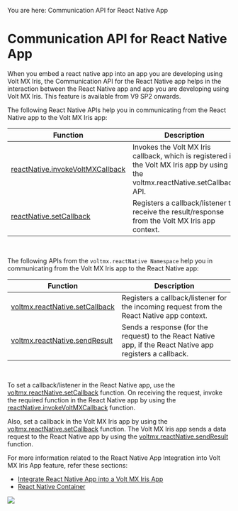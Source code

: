                             

You are here: Communication API for React Native App

Communication API for React Native App
======================================

When you embed a react native app into an app you are developing using Volt MX Iris, the Communication API for the React Native app helps in the interaction between the React Native app and app you are developing using Volt MX Iris. This feature is available from V9 SP2 onwards.

<!-- When you embed a react native app into an app you are developing using Volt MX Iris, the Communication API for the React Native app helps in the interaction between the React Native app and app you are developing using Volt MX Iris. This feature is available from V8 SP4 onwards. -->
The following React Native APIs help you in communicating from the React Native app to the Volt MX Iris app:

| Function | Description |
| --- | --- |
| [reactNative.invokeVoltMXCallback](react_native_apis.md#invokeVoltMXCallback) | Invokes the Volt MX Iris callback, which is registered in the Volt MX Iris app by using the voltmx.reactNative.setCallback API. |
| [reactNative.setCallback](react_native_apis.md#setCallback) | Registers a callback/listener to receive the result/response from the Volt MX Iris app context. |

 

The following APIs from the `voltmx.reactNative Namespace` help you in communicating from the Volt MX Iris app to the React Native app:

| Function | Description |
| --- | --- |
| [voltmx.reactNative.setCallback](voltmx.reactnative_functions.md#setCallback) | Registers a callback/listener for the incoming request from the React Native app context. |
| [voltmx.reactNative.sendResult](voltmx.reactnative_functions.md#sendResult) | Sends a response (for the request) to the React Native app, if the React Native app registers a callback. |

 

To set a callback/listener in the React Native app, use the [voltmx.reactNative.setCallback](voltmx.reactnative_functions.md#setCallback) function. On receiving the request, invoke the required function in the React Native app by using the [reactNative.invokeVoltMXCallback](react_native_apis.md#invokeVoltMXCallback) function.

Also, set a callback in the Volt MX Iris app by using the [voltmx.reactNative.setCallback](voltmx.reactnative_functions.md#setCallback) function. The Volt MX Iris app sends a data request to the React Native app by using the [voltmx.reactNative.sendResult](voltmx.reactnative_functions.md#sendResult) function.

For more information related to the React Native App Integration into Volt MX Iris App feature, refer these sections:

*   [Integrate React Native App into a Volt MX Iris App](../../../Iris/iris_user_guide/Content/Integrate_React_Native_App_into_VoltMX_App.md)
*   [React Native Container](../../../Iris/iris_widget_prog_guide/Content/react_Native_Container.md)

![](resources/prettify/onload.png)
